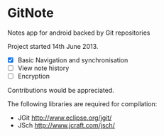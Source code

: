 GitNote
=======

Notes app for android backed by Git repositories

Project started 14th June 2013.

- [x] Basic Navigation and synchronisation
- [ ] View note history
- [ ] Encryption

Contributions would be appreciated.

The following libraries are required for compilation:
* JGit
  http://www.eclipse.org/jgit/
* JSch
  http://www.jcraft.com/jsch/
